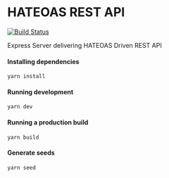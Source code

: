 # HATEOAS REST API

[![Build Status](https://travis-ci.org/albertarvesu/hateoas-rest.svg?branch=master)](https://travis-ci.org/albertarvesu/hateoas-rest)

Express Server delivering HATEOAS Driven REST API

#### Installing dependencies
```
yarn install
```

#### Running development
```
yarn dev
```

#### Running a production build
```
yarn build
```

#### Generate seeds
```
yarn seed
```


